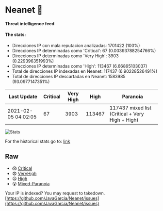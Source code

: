 # Neanet :hocho:
#### Threat intelligence feed
#### The stats:

- Direcciones IP con mala reputacion analizadas: 1701422 (100%)
- Direcciones IP determinadas como 'Critical':  67 (0.00393788254766%)
- Direcciones IP determinadas como 'Very High':  3903 (0.229396351993%)
- Direcciones IP determinadas como 'High':  113467 (6.66895103037)
- Total de direcciones IP indexadas en Neanet:  117437 (6.90228526491%)
- Total de direcciones IP descartadas en Neanet:  1583985 (93.0977147351%)

| Last Update | Critical | Very High | High | Paranoia |
| --- | --- | --- | --- | --- |
| 2021-02-05 04:02:05 | 67 | 3903 | 113467 | 117437 mixed list (Critical + Very High + High)|

![Stats](https://docs.google.com/spreadsheets/d/e/2PACX-1vSnaNMIXVabIpDJjufMlzH7poXnshF3mgd8Is1g9ytUEzVsP5my4Trn8f-xkoLLQ38xpL3HtmUexLo6/pubchart?oid=501124687&format=image)

For the historical stats go to: [link](/stats.csv)
## Raw
- :scream: [Critical](https://raw.githubusercontent.com/JavaGarcia/Neanet/master/blacklists/neanet_critical.txt)
- :fearful: [VeryHigh](https://raw.githubusercontent.com/JavaGarcia/Neanet/master/blacklists/neanet_veryHigh.txtt)
- :frowning: [High](https://raw.githubusercontent.com/JavaGarcia/Neanet/master/blacklists/neanet_high.txt)
- :dizzy_face: [Mixed-Paranoia](https://raw.githubusercontent.com/JavaGarcia/Neanet/master/blacklists/neanet_all.txt)


Your IP is indexed? You may request to takedown. [https://github.com/JavaGarcia/Neanet/issues](https://github.com/JavaGarcia/Neanet/issues)


































































































































































































































































































































































































































































































































































































































































































































































































































































































































































































































































































































































































































































































































































































































































































































































































































































































































































































































































































































































































































































































































































































































































































































































































































































































































































































































































































































































































































































































































































































































































































































































































































































































































































































































































































































































































































































































































































































































































































































































































































































































































